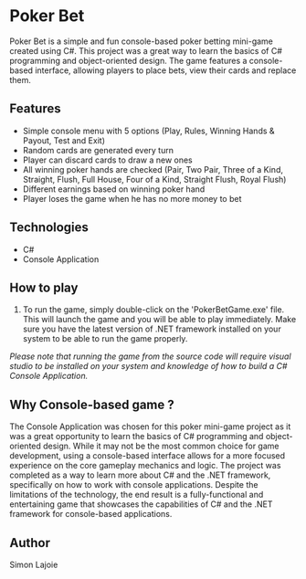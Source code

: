 # Poker Bet
Poker Bet is a simple and fun console-based poker betting mini-game created using C#. This project was a great way to learn the basics of C# programming and object-oriented design. The game features a console-based interface, allowing players to place bets, view their cards and replace them. 

## Features
* Simple console menu with 5 options (Play, Rules, Winning Hands & Payout, Test and Exit)
* Random cards are generated every turn
* Player can discard cards to draw a new ones
* All winning poker hands are checked (Pair, Two Pair, Three of a Kind, Straight, Flush, Full House, Four of a Kind, Straight Flush, Royal Flush)
* Different earnings based on winning poker hand
* Player loses the game when he has no more money to bet

## Technologies
* C#
* Console Application

## How to play
1. To run the game, simply double-click on the 'PokerBetGame.exe' file. This will launch the game and you will be able to play immediately. Make sure you have the latest version of .NET framework installed on your system to be able to run the game properly.

*Please note that running the game from the source code will require visual studio to be installed on your system and knowledge of how to build a C# Console Application.*

## Why Console-based game ?
The Console Application was chosen for this poker mini-game project as it was a great opportunity to learn the basics of C# programming and object-oriented design. While it may not be the most common choice for game development, using a console-based interface allows for a more focused experience on the core gameplay mechanics and logic. The project was completed as a way to learn more about C# and the .NET framework, specifically on how to work with console applications. Despite the limitations of the technology, the end result is a fully-functional and entertaining game that showcases the capabilities of C# and the .NET framework for console-based applications.

## Author
Simon Lajoie
